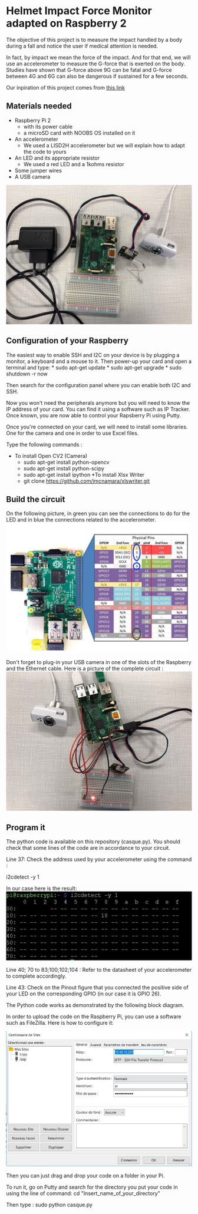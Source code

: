 # Helmet Impact Force Monitor adapted on Raspberry 2

The objective of this project is to measure the impact handled by a body during a fall and notice the user if medical attention is needed.

In fact, by impact we mean the force of the impact. And for that end, we will use an accelerometer to measure the G-force that is exerted on the body.
Studies have shown that G-force above 9G can be fatal and G-force between 4G and 6G can also be dangerous if sustained for a few seconds.

Our inpiration of this project comes from [this link](https://learn.sparkfun.com/tutorials/raspberry-pi-zero-helmet-impact-force-monitor?_ga=2.98552733.34402635.1521538802-1075053833.1521538802)

## Materials needed

* Raspberry Pi 2
	* with its power cable
	* a microSD card with NOOBS OS installed on it
* An accelerometer
	* We used a LISD2H accelerometer but we will explain how to adapt the code to yours
* An LED and its appropriate resistor
	* We used a red LED and a 1kohms resistor
* Some jumper wires
* A USB camera

![alt text](https://github.com/VcVh/essai/blob/master/materiel.jpg "test")

## Configuration of your Raspberry

The easiest way to enable SSH and I2C on your device is by plugging a monitor, a keyboard and a mouse to it. Then power-up your card and open a terminal and type:
	* sudo apt-get update
	* sudo apt-get upgrade
	* sudo shutdown -r now

Then search for the configuration panel where you can enable both I2C and SSH.

Now you won't need the peripherals anymore but you will need to know the IP address of your card. You can find it using a software such as IP Tracker.
Once known, you are now able to control your Rapsberry Pi using Putty.



Once you're connected on your card, we will need to install some libraries. One for the camera and one in order to use Excel files.

Type the following commands :
* To install Open CV2 (Camera)
	* sudo apt-get install python-opencv
	* sudo apt-get install python-scipy
	* sudo apt-get install ipython
*To install Xlsx Writer
	* git clone https://github.com/jmcnamara/xlswriter.git


## Build the circuit

On the following picture, in green you can see the connections to do for the LED and in blue the connections related to the accelerometer.
![alt text](https://github.com/VcVh/essai/blob/master/pinout.jpg "test")


Don't forget to plug-in your USB camera in one of the slots of the Raspberry and the Ethernet cable.
Here is a picture of the complete circuit :
![alt text](https://github.com/VcVh/essai/blob/master/im.jpg "test")

## Program it

The python code is available on this repository (casque.py).
You should check that some lines of the code are in accordance to your circuit.

Line 37: Check the address used by your accelerometer using the command :

i2cdetect -y 1

In our case here is the result:
![alt text](https://github.com/VcVh/essai/blob/master/i2cdetect.JPG "test")

Line 40; 70 to 83;100;102;104 : Refer to the datasheet of your accelerometer to complete accordingly.

Line 43: Check on the Pinout figure that you connected the positive side of your LED on the corresponding GPIO (in our case it is GPIO 26).

The Python code works as demonstrated by the following block diagram.


In order to upload the code on the Raspberry Pi, you can use a software such as FileZilla.
Here is how to configure it:

![alt text](https://github.com/VcVh/essai/blob/master/Filezilla.JPG "test")

Then you can just drag and drop your code on a folder in your Pi.

To run it, go on Putty and search for the directory you put your code in using the line of command: cd "Insert_name_of_your_directory"

Then type : sudo python casque.py














